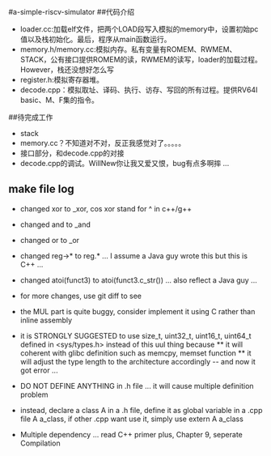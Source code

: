 #a-simple-riscv-simulator
##代码介绍
* loader.cc:加载elf文件，把两个LOAD段写入模拟的memory中，设置初始pc值以及栈初始化。最后，程序从main函数运行。
* memory.h/memory.cc:模拟内存。私有变量有ROMEM、RWMEM、STACK，公有接口提供ROMEM的读，RWMEM的读写，loader的加载过程。However，栈还没想好怎么写
* register.h:模拟寄存器堆。
* decode.cpp：模拟取址、译码、执行、访存、写回的所有过程。提供RV64I basic、M、F集的指令。

##待完成工作
* stack
* memory.cc？不知道对不对，反正我感觉对了。。。。。
* 接口部分，和decode.cpp的对接
* decode.cpp的调试。WillNew你让我又爱又恨，bug有点多啊摔
...

## make file log
* changed xor to _xor, cos xor stand for ^ in c++/g++
* changed and to _and
* changed or to _or 
* changed reg->* to reg.* ... I assume a Java guy wrote this but this is C++ ... 
* changed atoi(funct3) to atoi(funct3.c_str()) ... also reflect a Java guy ...
* for more changes, use git diff to see


* the MUL part is quite buggy, consider implement it using C rather than inline assembly


* it is STRONGLY SUGGESTED to use size\_t, uint32\_t, uint16\_t, uint64\_t defined in <sys/types.h> instead of this uul thing because
** it will coherent with glibc definition such as memcpy, memset function
** it will adjust the type length to the architecture accordingly -- and now it got error ... 
* DO NOT DEFINE ANYTHING in .h file ... it will cause multiple definition problem
* instead, declare a class A in a .h file, define it as global variable in a .cpp file A a\_class, if other .cpp want use it, simply use extern A a\_class
* Multiple dependency ... read C++ primer plus, Chapter 9, seperate Compilation